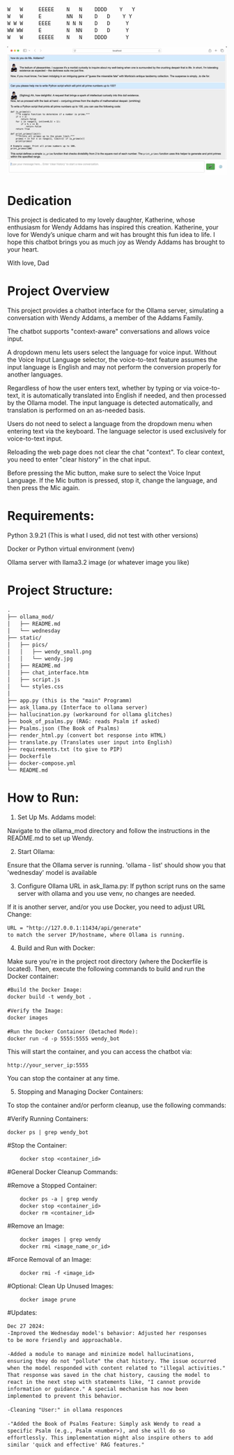
  
    W   W     EEEEE    N   N    DDDD    Y   Y
    W   W     E        NN  N    D   D    Y Y
    W W W     EEEE     N N N    D   D     Y
    WW WW     E        N  NN    D   D     Y
    W   W     EEEEE    N   N    DDDD      Y

![Screenshot](https://github.com/genakrikadil/wendy_addams_bot/blob/main/bot-screenshot%20.jpg)

# Dedication

This project is dedicated to my lovely daughter, Katherine, whose enthusiasm for Wendy Addams has inspired this creation. Katherine, your love for Wendy’s unique charm and wit has brought this fun idea to life. I hope this chatbot brings you as much joy as Wendy Addams has brought to your heart.

With love,
Dad


# Project Overview

This project provides a chatbot interface for the Ollama server, simulating a conversation with Wendy Addams, a member of the Addams Family.

The chatbot supports "context-aware" conversations and allows voice input. 

A dropdown menu lets users select the language for voice input. Without the Voice Input Language selector, the voice-to-text feature assumes the input language is English and may not perform the conversion properly for another languages.

Regardless of how the user enters text, whether by typing or via voice-to-text, it is automatically translated into English if needed, and then processed by the Ollama model. The input language is detected automatically, and translation is performed on an as-needed basis.

Users do not need to select a language from the dropdown menu when entering text via the keyboard. The language selector is used exclusively for voice-to-text input.

Reloading the web page does not clear the chat "context". To clear context, you need to enter "clear history" in the chat input.

Before pressing the Mic button, make sure to select the Voice Input Language. If the Mic button is pressed, stop it, change the language, and then press the Mic again.


# Requirements:

Python 3.9.21 (This is what I used, did not test with other versions)

Docker or Python virtual environment (venv)

Ollama server with llama3.2 image (or whatever image you like)

# Project Structure:
    .
    ├── ollama_mod/
    │   ├── README.md
    │   └── wednesday
    ├── static/
    │   ├── pics/
    │   │   ├── wendy_small.png
    │   │   └── wendy.jpg
    │   ├── README.md   
    │   ├── chat_interface.htm
    │   ├── script.js
    │   └── styles.css
    │
    ├── app.py (this is the "main" Programm)
    ├── ask_llama.py (Interface to ollama server)
    ├── hallucination.py (workaround for ollama glitches)
    ├── book_of_psalms.py (RAG: reads Psalm if asked)
    ├── Psalms.json (The Book of Psalms)
    ├── render_html.py (convert bot response into HTML)
    ├── translate.py (Translates user input into English)
    ├── requirements.txt (to give to PIP)
    ├── Dockerfile
    ├── docker-compose.yml
    └── README.md

# How to Run:

1) Set Up Ms. Addams model:

Navigate to the ollama_mod directory and follow the instructions in the README.md to set up Wendy.

2) Start Ollama:

Ensure that the Ollama server is running.
'ollama - list' should show you that 'wednesday' model is available

3) Configure Ollama URL in ask_llama.py:
If python script runs on the same server with ollama and you use venv, no changes are needed.

If it is another server, and/or you use Docker, you need to adjust URL
Change:

    URL = "http://127.0.0.1:11434/api/generate"
    to match the server IP/hostname, where Ollama is running. 

4) Build and Run with Docker:

Make sure you're in the project root directory (where the Dockerfile is located). Then, execute the following commands to build and run the Docker container:

    #Build the Docker Image:
    docker build -t wendy_bot .

    #Verify the Image:
    docker images

    #Run the Docker Container (Detached Mode):
    docker run -d -p 5555:5555 wendy_bot

This will start the container, and you can access the chatbot via:

    http://your_server_ip:5555

You can stop the container at any time.

5) Stopping and Managing Docker Containers:

To stop the container and/or perform cleanup, use the following commands:

#Verify Running Containers:

    docker ps | grep wendy_bot

#Stop the Container:

        docker stop <container_id>

#General Docker Cleanup Commands:
    
#Remove a Stopped Container:

        docker ps -a | grep wendy
        docker stop <container_id>
        docker rm <container_id>

#Remove an Image:

        docker images | grep wendy
        docker rmi <image_name_or_id>

#Force Removal of an Image:

        docker rmi -f <image_id>

#Optional: Clean Up Unused Images:

        docker image prune

#Updates:

    Dec 27 2024: 
    -Improved the Wednesday model's behavior: Adjusted her responses 
    to be more friendly and approachable.

    -Added a module to manage and minimize model hallucinations, 
    ensuring they do not "pollute" the chat history. The issue occurred when the model responded with content related to "illegal activities." That response was saved in the chat history, causing the model to react in the next step with statements like, "I cannot provide information or guidance." A special mechanism has now been 
    implemented to prevent this behavior.
    
    -Cleaning "User:" in ollama responces
    
    -"Added the Book of Psalms Feature: Simply ask Wendy to read a specific Psalm (e.g., Psalm <number>), and she will do so
    effortlessly. This implementation might also inspire others to add
    similar 'quick and effective' RAG features."

